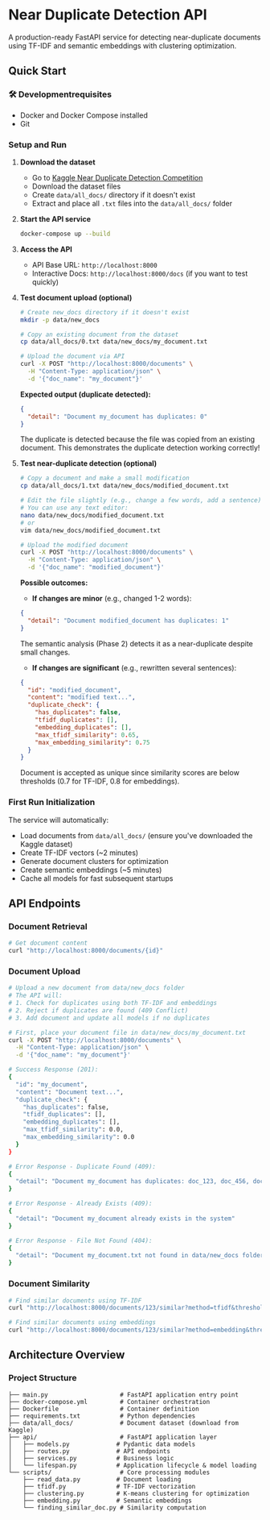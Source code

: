 # Near Duplicate Detection API

A production-ready FastAPI service for detecting near-duplicate documents using TF-IDF and semantic embeddings with clustering optimization.

## Quick Start

### 🛠️ Developmentrequisites
- Docker and Docker Compose installed
- Git

### Setup and Run

1. **Download the dataset**
   - Go to [Kaggle Near Duplicate Detection Competition](https://www.kaggle.com/competitions/near-duplicates/data)
   - Download the dataset files
   - Create `data/all_docs/` directory if it doesn't exist
   - Extract and place all `.txt` files into the `data/all_docs/` folder

2. **Start the API service**
   ```bash
   docker-compose up --build
   ```

3. **Access the API**
   - API Base URL: `http://localhost:8000`
   - Interactive Docs: `http://localhost:8000/docs` (if you want to test quickly)

4. **Test document upload (optional)**
   ```bash
   # Create new_docs directory if it doesn't exist
   mkdir -p data/new_docs
   
   # Copy an existing document from the dataset
   cp data/all_docs/0.txt data/new_docs/my_document.txt
   
   # Upload the document via API
   curl -X POST "http://localhost:8000/documents" \
     -H "Content-Type: application/json" \
     -d '{"doc_name": "my_document"}'
   ```
   
   **Expected output (duplicate detected):**
   ```json
   {
     "detail": "Document my_document has duplicates: 0"
   }
   ```
   
   The duplicate is detected because the file was copied from an existing document. This demonstrates the duplicate detection working correctly!

5. **Test near-duplicate detection (optional)**
   ```bash
   # Copy a document and make a small modification
   cp data/all_docs/1.txt data/new_docs/modified_document.txt
   
   # Edit the file slightly (e.g., change a few words, add a sentence)
   # You can use any text editor:
   nano data/new_docs/modified_document.txt
   # or
   vim data/new_docs/modified_document.txt
   
   # Upload the modified document
   curl -X POST "http://localhost:8000/documents" \
     -H "Content-Type: application/json" \
     -d '{"doc_name": "modified_document"}'
   ```
   
   **Possible outcomes:**
   
   - **If changes are minor** (e.g., changed 1-2 words):
   ```json
   {
     "detail": "Document modified_document has duplicates: 1"
   }
   ```
   The semantic analysis (Phase 2) detects it as a near-duplicate despite small changes.
   
   - **If changes are significant** (e.g., rewritten several sentences):
   ```json
   {
     "id": "modified_document",
     "content": "modified text...",
     "duplicate_check": {
       "has_duplicates": false,
       "tfidf_duplicates": [],
       "embedding_duplicates": [],
       "max_tfidf_similarity": 0.65,
       "max_embedding_similarity": 0.75
     }
   }
   ```
   Document is accepted as unique since similarity scores are below thresholds (0.7 for TF-IDF, 0.8 for embeddings).

### First Run Initialization
The service will automatically:
- Load documents from `data/all_docs/` (ensure you've downloaded the Kaggle dataset)
- Create TF-IDF vectors (~2 minutes)
- Generate document clusters for optimization
- Create semantic embeddings (~5 minutes)
- Cache all models for fast subsequent startups

## API Endpoints

### Document Retrieval
```bash
# Get document content
curl "http://localhost:8000/documents/{id}"
```

### Document Upload
```bash
# Upload a new document from data/new_docs folder
# The API will:
# 1. Check for duplicates using both TF-IDF and embeddings
# 2. Reject if duplicates are found (409 Conflict)
# 3. Add document and update all models if no duplicates

# First, place your document file in data/new_docs/my_document.txt
curl -X POST "http://localhost:8000/documents" \
  -H "Content-Type: application/json" \
  -d '{"doc_name": "my_document"}'

# Success Response (201):
{
  "id": "my_document",
  "content": "Document text...",
  "duplicate_check": {
    "has_duplicates": false,
    "tfidf_duplicates": [],
    "embedding_duplicates": [],
    "max_tfidf_similarity": 0.0,
    "max_embedding_similarity": 0.0
  }
}

# Error Response - Duplicate Found (409):
{
  "detail": "Document my_document has duplicates: doc_123, doc_456, doc_789"
}

# Error Response - Already Exists (409):
{
  "detail": "Document my_document already exists in the system"
}

# Error Response - File Not Found (404):
{
  "detail": "Document my_document.txt not found in data/new_docs folder"
}
```

### Document Similarity
```bash
# Find similar documents using TF-IDF
curl "http://localhost:8000/documents/123/similar?method=tfidf&threshold=0.7&limit=10"

# Find similar documents using embeddings  
curl "http://localhost:8000/documents/123/similar?method=embedding&threshold=0.8&limit=5"
```

## Architecture Overview

### Project Structure
```
├── main.py                    # FastAPI application entry point
├── docker-compose.yml         # Container orchestration
├── Dockerfile                 # Container definition
├── requirements.txt           # Python dependencies
├── data/all_docs/             # Document dataset (download from Kaggle)
├── api/                       # FastAPI application layer
│   ├── models.py             # Pydantic data models
│   ├── routes.py             # API endpoints
│   ├── services.py           # Business logic
│   └── lifespan.py           # Application lifecycle & model loading
└── scripts/                   # Core processing modules
    ├── read_data.py          # Document loading
    ├── tfidf.py              # TF-IDF vectorization 
    ├── clustering.py         # K-means clustering for optimization
    ├── embedding.py          # Semantic embeddings
    └── finding_similar_doc.py # Similarity computation
```